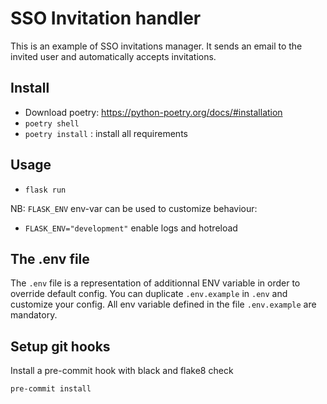 # SSO Invitation handler

This is an example of SSO invitations manager. It sends an email to the invited user and automatically accepts invitations.


## Install

- Download poetry: https://python-poetry.org/docs/#installation
- `poetry shell`
- `poetry install` : install all requirements

## Usage

- `flask run`


NB: `FLASK_ENV` env-var can be used to customize behaviour:

- `FLASK_ENV="development"` enable logs and hotreload


## The .env file

The `.env` file is a representation of additionnal ENV variable in order to override default config.
You can duplicate `.env.example` in `.env` and customize your config.
All env variable defined in the file `.env.example` are mandatory.


## Setup git hooks

Install a pre-commit hook with black and flake8 check
```
pre-commit install
```
